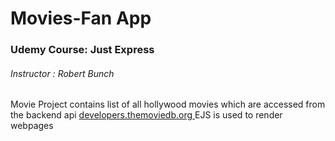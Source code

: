 # Movies-Fan App
<h3> Udemy Course: Just Express </h3>
<h6> Instructor : Robert Bunch </h6>
Movie Project contains list of all hollywood movies which are accessed from the backend api 
<a href="https://developers.themoviedb.org/4/getting-started/authorization"> developers.themoviedb.org </a>
EJS is used to render webpages 

